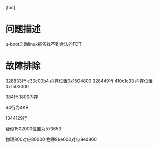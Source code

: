 [toc]
# 问题描述
u-boot启动linux报告找不到合法的FDT

# 故障排除



328833行 c30c00b4 内存位置0x1504800
328449行 410c1c33 内存位置0x1503000

384行 1800内存

64行为4KB

1344129行 

疑似1502000位置为573653

物理800对应80000
物理96e000对应9ed800